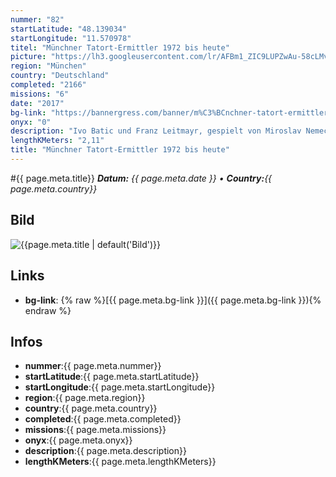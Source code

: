 ```yaml
---
nummer: "82"
startLatitude: "48.139034"
startLongitude: "11.570978"
titel: "Münchner Tatort-Ermittler 1972 bis heute"
picture: "https://lh3.googleusercontent.com/lr/AFBm1_ZIC9LUPZwAu-58cLMv07YLbEHHwRos0vYSY43iooaE1fswj--IMSJklUt3bAR93OWCr3Fea86EBIy_SSBpMmwAwUuVLE28FWw-XNJG2BF42i_KqrLYaWRTF8uqoIHX00GFRzCMlsSOeTnDxLJmnEGHN2gt4C7oPHuwndwJnzhgfUoNOwe91uKzuiubStmBwbtOY-OtzoAU0OvXQd9X0xzAqabrRRonEwEOLW9hmofye31td-n1W0bb1FucBoaxY6mWDJIY8ww7VtepDZTBgp_CST0QnFF8J_xC9HVnCA0OQHWHFpbAbJsKBNpkirc_QR51H5ij3BQEFL8yOZT0NlGlVLTFxI5BpHgVa7Hmzyb86InkKXyaWjQhLe0tLNujztSxx_xlPW9fFhq7lXti98zK7gHONYHjdtfN_R2LBYRs5t33NfUNSy6ByVlCfnS0W1g5ruYDDlRhJPt9Eft-R0LM6qdcnDZ0g6FllBsrFYfUt3tY5fwV5z-rsh3_mWDGnLswNPJkSurWFrP8foWyNIhdBq7AfXFthI5RdJp2Mc0YRBHntdEK5ElCp6xWPv8ohuK5TAp17xsPPAyy0IzOOgM9Eas6NMiP8vmn2tNejheQW-v8zE9caGVpBsIouYHf0lP3TldBKcXuwujtAEHet9pM6WaH87Sx2j0etnMLhevb3ViCCf4AoYLeKJLoAMZD0xmrFSFSbB7Aae_nLb2_C7S0dLEo653gYQO1Wd-dEozDfe9RlywgE2BysLspXj0nBrqHZ1mGOBcajKJs0lQAnlzzGygOivBu9PmRrKRDxYywOxDLK2KZKjXEj3BqlXUFvl-YwEaHSkQkgQiT34GC75irx4jpnSpILdwC"
region: "München"
country: "Deutschland"
completed: "2166"
missions: "6"
date: "2017"
bg-link: "https://bannergress.com/banner/m%C3%BCnchner-tatort-ermittler-1636"
onyx: "0"
description: "Ivo Batic und Franz Leitmayr, gespielt von Miroslav Nemec und Udo Wachtveitl, sind seit seit 1991 Münchner Tatort-Kommissare. In den ersten 25 Jahren bekamen sie es mit 152 Toten zu tun ..."
lengthKMeters: "2,11"
title: "Münchner Tatort-Ermittler 1972 bis heute"
---
```


#{{ page.meta.title}}
_**Datum:** {{ page.meta.date }} • **Country:**{{ page.meta.country}}_

## Bild
![{{page.meta.title | default('Bild')}}]({{page.meta.picture}})

## Links
- **bg-link**: {% raw %}[{{ page.meta.bg-link }}]({{ page.meta.bg-link }}){% endraw %}

## Infos
- **nummer**:{{ page.meta.nummer}}
- **startLatitude**:{{ page.meta.startLatitude}}
- **startLongitude**:{{ page.meta.startLongitude}}
- **region**:{{ page.meta.region}}
- **country**:{{ page.meta.country}}
- **completed**:{{ page.meta.completed}}
- **missions**:{{ page.meta.missions}}
- **onyx**:{{ page.meta.onyx}}
- **description**:{{ page.meta.description}}
- **lengthKMeters**:{{ page.meta.lengthKMeters}}

